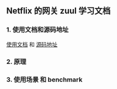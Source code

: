 ## Netflix 的网关 zuul 学习文档

### 1. 使用文档和源码地址

[使用文档](https://github.com/Netflix/zuul/wiki/Getting-Started-2.0) 和 [源码地址](https://github.com/Netflix/zuul)

### 2. 原理



### 3. 使用场景 和 benchmark


